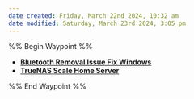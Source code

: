 ```yaml
---
date created: Friday, March 22nd 2024, 10:32 am
date modified: Saturday, March 23rd 2024, 3:05 pm
---
```


%% Begin Waypoint %%
- **[Bluetooth Removal Issue Fix Windows](./Bluetooth%20Removal%20Issue%20Fix%20Windows/Bluetooth%20Removal%20Issue%20Fix%20Windows.md)**
- **[TrueNAS Scale Home Server](./TrueNAS%20Scale%20Home%20Server/TrueNAS%20Scale%20Home%20Server.md)**

%% End Waypoint %%
